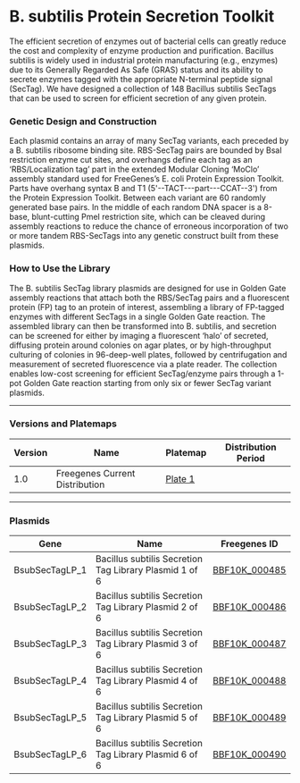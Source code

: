 # B. subtilis Protein Secretion Toolkit

The efficient secretion of enzymes out of bacterial cells can greatly reduce the cost and complexity of enzyme production and purification.
Bacillus subtilis is widely used in industrial protein manufacturing (e.g., enzymes) due to its Generally Regarded As Safe (GRAS) status and its ability
to secrete enzymes tagged with the appropriate N-terminal peptide signal (SecTag).  We have designed a collection of 148 Bacillus subtilis SecTags that
can be used to screen for efficient secretion of any given protein.

### Genetic Design and Construction

Each plasmid contains an array of many SecTag variants, each preceded by a B. subtilis ribosome binding site.
RBS-SecTag pairs are bounded by BsaI restriction enzyme cut sites, and overhangs define each tag as an ‘RBS/Localization tag’
part in the extended Modular Cloning ‘MoClo’ assembly standard used for FreeGenes’s E. coli Protein Expression Toolkit.
Parts have overhang syntax B and T1 (5'--TACT---part---CCAT--3') from the Protein Expression Toolkit. Between each variant are 60 randomly generated base pairs.
In the middle of each random DNA spacer is a 8-base, blunt-cutting PmeI restriction site, which can be cleaved during assembly reactions to reduce the
chance of erroneous incorporation of two or more tandem RBS-SecTags into any genetic construct built from these plasmids.

### How to Use the Library

The B. subtilis SecTag library plasmids are designed for use in Golden Gate assembly reactions that attach both the RBS/SecTag pairs and a
fluorescent protein (FP) tag to an protein of interest, assembling a library of FP-tagged enzymes with different SecTags in a single Golden Gate reaction.
The assembled library can then be transformed into B. subtilis, and secretion can be screened for either by imaging a fluorescent ‘halo’ of secreted,
diffusing protein around colonies on agar plates, or by high-throughput culturing of colonies in 96-deep-well plates, followed by centrifugation and measurement
of secreted fluorescence via a plate reader.  The collection enables low-cost screening for efficient SecTag/enzyme pairs through a 1-pot Golden Gate reaction
starting from only six or fewer SecTag variant plasmids.

---

### Versions and Platemaps

|Version|Name|Platemap|Distribution Period|
|---|---|---|---|
|1.0|Freegenes Current Distribution|[Plate 1](https://github.com/Reclone-org/Open-DNA-Collections/tree/main/Bacillus%20subtilis%20Protein%20Secretion%20Toolkit/Platemaps/BPST-v1_0.csv)||

---

### Plasmids

|Gene|Name|Freegenes ID|
|---|---|---|
| BsubSecTagLP_1 | Bacillus subtilis Secretion Tag Library Plasmid 1 of 6 | [BBF10K_000485](https://github.com/Reclone-org/Open-DNA-Collections/blob/main/Bacillus%20subtilis%20Protein%20Secretion%20Toolkit/Plasmids_Genbank/BBF10K_000485.gb) |
| BsubSecTagLP_2 | Bacillus subtilis Secretion Tag Library Plasmid 2 of 6 | [BBF10K_000486](https://github.com/Reclone-org/Open-DNA-Collections/blob/main/Bacillus%20subtilis%20Protein%20Secretion%20Toolkit/Plasmids_Genbank/BBF10K_000486.gb) |
| BsubSecTagLP_3 | Bacillus subtilis Secretion Tag Library Plasmid 3 of 6 | [BBF10K_000487](https://github.com/Reclone-org/Open-DNA-Collections/blob/main/Bacillus%20subtilis%20Protein%20Secretion%20Toolkit/Plasmids_Genbank/BBF10K_000487.gb) |
| BsubSecTagLP_4 | Bacillus subtilis Secretion Tag Library Plasmid 4 of 6 | [BBF10K_000488](https://github.com/Reclone-org/Open-DNA-Collections/blob/main/Bacillus%20subtilis%20Protein%20Secretion%20Toolkit/Plasmids_Genbank/BBF10K_000488.gb) |
| BsubSecTagLP_5 | Bacillus subtilis Secretion Tag Library Plasmid 5 of 6 | [BBF10K_000489](https://github.com/Reclone-org/Open-DNA-Collections/blob/main/Bacillus%20subtilis%20Protein%20Secretion%20Toolkit/Plasmids_Genbank/BBF10K_000489.gb) |
| BsubSecTagLP_6 | Bacillus subtilis Secretion Tag Library Plasmid 6 of 6 | [BBF10K_000490](https://github.com/Reclone-org/Open-DNA-Collections/blob/main/Bacillus%20subtilis%20Protein%20Secretion%20Toolkit/Plasmids_Genbank/BBF10K_000490.gb) |
